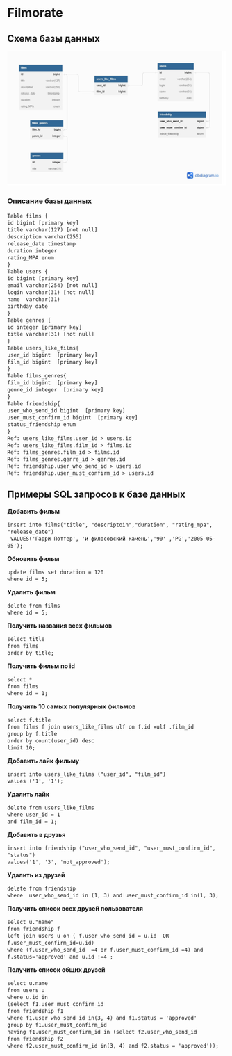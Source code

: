 # Filmorate

## Схема базы данных

![ER диаграмма](/images/Filmorate3.jpg)

### Описание базы данных

```
Table films {
id bigint [primary key]
title varchar(127) [not null]
description varchar(255)
release_date timestamp
duration integer
rating_MPA enum
}
Table users {
id bigint [primary key]
email varchar(254) [not null]
login varchar(31) [not null]
name  varchar(31)
birthday date
}
Table genres {
id integer [primary key]
title varchar(31) [not null]
}
Table users_like_films{
user_id bigint  [primary key]
film_id bigint  [primary key]
}
Table films_genres{
film_id bigint  [primary key]
genre_id integer  [primary key]
}
Table friendship{
user_who_send_id bigint  [primary key]
user_must_confirm_id bigint  [primary key]
status_friendship enum
}
Ref: users_like_films.user_id > users.id
Ref: users_like_films.film_id > films.id
Ref: films_genres.film_id > films.id
Ref: films_genres.genre_id > genres.id
Ref: friendship.user_who_send_id > users.id
Ref: friendship.user_must_confirm_id > users.id
```

## Примеры SQL запросов к базе данных

**Добавить фильм**

```
insert into films("title", "descriptoin","duration", "rating_mpa", "release_date")
 VALUES('Гарри Поттер', 'и филосовский камень','90' ,'PG','2005-05-05');
 ```

**Обновить фильм**

```
update films set duration = 120
where id = 5;
```

**Удалить фильм**

```
delete from films
where id = 5;
```

**Получить названия всех фильмов**

```
select title
from films
order by title;
```

**Получить фильм по id**

```
select *
from films
where id = 1;
```

**Получить 10 самых популярных фильмов**

```
select f.title
from films f join users_like_films ulf on f.id =ulf .film_id
group by f.title
order by count(user_id) desc
limit 10;
```

**Добавить лайк фильму**

```
insert into users_like_films ("user_id", "film_id")
values ('1', '1');
```

**Удалить лайк**

```
delete from users_like_films
where user_id = 1
and film_id = 1;
```

**Добавить в друзья**

```
insert into friendship ("user_who_send_id", "user_must_confirm_id", "status")
values('1', '3', 'not_approved');
```

**Удалить из друзей**

```
delete from friendship
where  user_who_send_id in (1, 3) and user_must_confirm_id in(1, 3);
```

**Получить список всех друзей пользователя**

```
select u."name"
from friendship f
left join users u on ( f.user_who_send_id = u.id  OR f.user_must_confirm_id=u.id)
where (f.user_who_send_id  =4 or f.user_must_confirm_id =4) and  f.status='approved' and u.id !=4 ;
```

**Получить список общих друзей**

```
select u.name
from users u
where u.id in
(select f1.user_must_confirm_id
from friendship f1
where f1.user_who_send_id in(3, 4) and f1.status = 'approved'
group by f1.user_must_confirm_id
having f1.user_must_confirm_id in (select f2.user_who_send_id
from friendship f2
where f2.user_must_confirm_id in(3, 4) and f2.status = 'approved'));
```